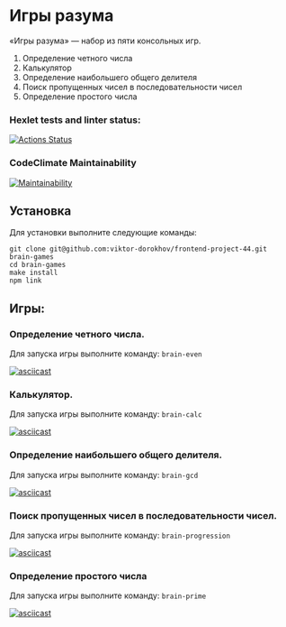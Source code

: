 # Игры разума

«Игры разума» — набор из пяти консольных игр.

1. Определение четного числа
2. Калькулятор
3. Определение наибольшего общего делителя
4. Поиск пропущенных чисел в последовательности чисел
5. Определение простого числа


### Hexlet tests and linter status:
[![Actions Status](https://github.com/viktor-dorokhov/frontend-project-44/actions/workflows/hexlet-check.yml/badge.svg)](https://github.com/viktor-dorokhov/frontend-project-44/actions)
### CodeClimate Maintainability
[![Maintainability](https://api.codeclimate.com/v1/badges/8221e7cd02b300565bdf/maintainability)](https://codeclimate.com/github/viktor-dorokhov/frontend-project-44/maintainability)

## Установка

Для установки выполните следующие команды:
```
git clone git@github.com:viktor-dorokhov/frontend-project-44.git brain-games
cd brain-games
make install
npm link
```

## Игры:
### Определение четного числа.
Для запуска игры выполните команду: `brain-even`

[![asciicast](https://asciinema.org/a/624223.svg)](https://asciinema.org/a/624223)

### Калькулятор.
Для запуска игры выполните команду: `brain-сalc`

[![asciicast](https://asciinema.org/a/624393.svg)](https://asciinema.org/a/624393)

### Определение наибольшего общего делителя.
Для запуска игры выполните команду: `brain-gcd`

[![asciicast](https://asciinema.org/a/624408.svg)](https://asciinema.org/a/624408)

### Поиск пропущенных чисел в последовательности чисел.
Для запуска игры выполните команду: `brain-progression`

[![asciicast](https://asciinema.org/a/624431.svg)](https://asciinema.org/a/624431)

### Определение простого числа
Для запуска игры выполните команду: `brain-prime`

[![asciicast](https://asciinema.org/a/624442.svg)](https://asciinema.org/a/624442)
